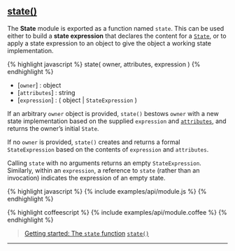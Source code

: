 ## [state()](#module)

The **State** module is exported as a function named `state`. This can be used either to build a **state expression** that declares the content for a [`State`](#state), or to apply a state expression to an object to give the object a working state implementation.

{% highlight javascript %}
state( owner, attributes, expression )
{% endhighlight %}

* [`owner`] : object
* [`attributes`] : string
* [`expression`] : ( object | `StateExpression` )

If an arbitrary `owner` object is provided, `state()` bestows `owner` with a new state implementation based on the supplied `expression` and [`attributes`](#state--attributes), and returns the owner’s initial `State`.

If no `owner` is provided, `state()` creates and returns a formal `StateExpression` based on the contents of `expression` and `attributes`.

Calling `state` with no arguments returns an empty `StateExpression`. Similarly, within an `expression`, a reference to `state` (rather than an invocation) indicates the expression of an empty state.

{% highlight javascript %}
{% include examples/api/module.js %}
{% endhighlight %}

{% highlight coffeescript %}
{% include examples/api/module.coffee %}
{% endhighlight %}

> [Getting started: The `state` function](/docs/#getting-started--the-state-function)
> [`state()`](/source/#module)

* * *
